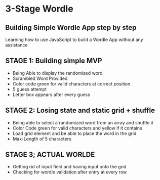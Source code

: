 # 3-Stage Wordle

## Building Simple Wordle App step by step
Learning how to use JavaScript to build a Wordle App without any assistance



## STAGE 1: Building simple MVP
* Being Able to display the randomized word 
* Scrambled Word Provided
* Color code green for valid characters at correct position
* 5 guess attempt
* Letter box appears after every guess


## STAGE 2: Losing state and static grid + shuffle
* Being able to select a randomized word from an array and shuffle it
* Color Code green for valid characters and yellow if it contains
* Load grid element and be able to place the word in the grid
* Max-Length of 5 characters


## STAGE 3; ACTUAL WORLDE
* Getting rid of input field and having input onto the grid
* Checking for wordle validation after entry at every row

